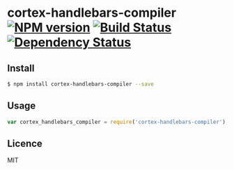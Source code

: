 # cortex-handlebars-compiler [![NPM version](https://badge.fury.io/js/cortex-handlebars-compiler.svg)](http://badge.fury.io/js/cortex-handlebars-compiler) [![Build Status](https://travis-ci.org/cortexjs/cortex-handlebars-compiler.svg?branch=master)](https://travis-ci.org/cortexjs/cortex-handlebars-compiler) [![Dependency Status](https://gemnasium.com/cortexjs/cortex-handlebars-compiler.svg)](https://gemnasium.com/cortexjs/cortex-handlebars-compiler)

<!-- description -->

## Install

```bash
$ npm install cortex-handlebars-compiler --save
```

## Usage

```js
var cortex_handlebars_compiler = require('cortex-handlebars-compiler');
```

## Licence

MIT
<!-- do not want to make nodeinit to complicated, you can edit this whenever you want. -->